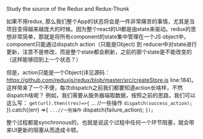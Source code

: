 Study the source of the Redux and Redux-Thunk

如果不用redux, 那么我们整个App的状态将会是一件非常痛苦的事情，尤其是当项目变得越来越庞大的时候。因为整个react的UI都是由state来驱动。redux的思想非常简单，那就是将所有component的state集中管理在一个JS object中，component只能通过dispatch action（只能是Object) 到 reducer中对state进行更新，注意不是修改，而是整个state都会刷新，之前的那个state是不能改变的（这样能够回到上一个状态？）

但是，action只能是一个Object(详见源码：https://github.com/reduxjs/redux/blob/master/src/createStore.js line:184)。这样带来了一个不便，每次dispatch之前我们都要知道action长啥样，不然dispatch啥呢？ 例如，我们需要从服务器端取数据，按照之前的思路，我们可以这么写：
      `
      get(url).then((res)=>{
      `
        ... //一些操作
      `
        dispatch(success_action);
      `
      }).catch((err) =>{
      `
        ...//一些操作
      `
        dispatch(failure_action);
      `
      });
      `
      









整个过程都是synchronous的，也就是说这个过程中任何一个环节阻塞，就会带来UI更新的阻塞从而造成卡顿。
